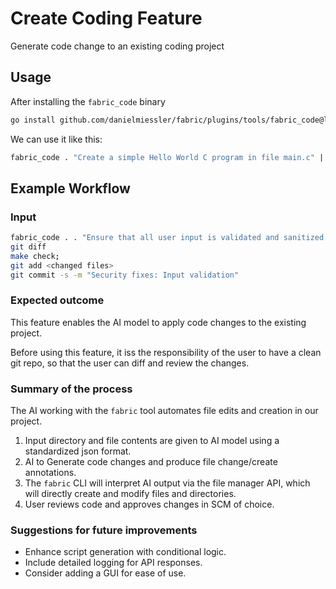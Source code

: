 # Create Coding Feature

Generate code change to an existing coding project

## Usage

After installing the `fabric_code` binary

```bash
go install github.com/danielmiessler/fabric/plugins/tools/fabric_code@latest
```

We can use it like this:

```bash
fabric_code . "Create a simple Hello World C program in file main.c" | fabric --pattern create_coding_feature
```

## Example Workflow

### Input

```bash
fabric_code . . "Ensure that all user input is validated and sanitized before being used in the program." | fabric --pattern create_coding_feature
git diff
make check;
git add <changed files>
git commit -s -m "Security fixes: Input validation"
```

### Expected outcome

This feature enables the AI model to apply code changes to the existing project.

Before using this feature, it iss the responsibility of the user to have a clean git repo, so that the user can diff and review the changes.

### Summary of the process

The AI working with the `fabric` tool automates file edits and creation in our project.

1. Input directory and file contents are given to AI model using a standardized json format.
2. AI to Generate code changes and produce file change/create annotations.
3. The `fabric` CLI will interpret AI output via the file manager API, which will directly create and modify files and directories.
4. User reviews code and approves changes in SCM of choice.

### Suggestions for future improvements

- Enhance script generation with conditional logic.
- Include detailed logging for API responses.
- Consider adding a GUI for ease of use.
